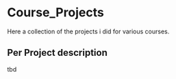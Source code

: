 # Course_Projects
Here a collection of the projects i did for various courses.

## Per Project description
tbd